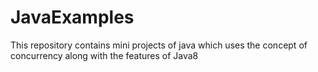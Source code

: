 # JavaExamples
This repository contains mini projects of java which uses the concept of concurrency along with the features of Java8
